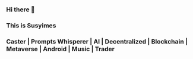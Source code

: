 ### Hi there 👋

### This is Susyimes

### Caster | Prompts Whisperer | AI | Decentralized | Blockchain | Metaverse | Android | Music | Trader
